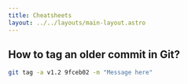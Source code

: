 ```yaml
---
title: Cheatsheets
layout: ../../layouts/main-layout.astro
---
```


## How to tag an older commit in Git?

```sh
git tag -a v1.2 9fceb02 -m "Message here"
```
